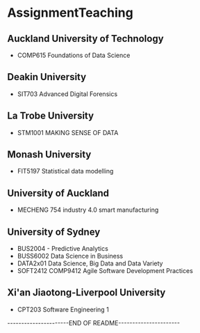# AssignmentTeaching

## Auckland University of Technology
- COMP615 Foundations of Data Science

## Deakin University
- SIT703 Advanced Digital Forensics

## La Trobe University
- STM1001 MAKING SENSE OF DATA

## Monash University
- FIT5197 Statistical data modelling

## University of Auckland
- MECHENG 754 industry 4.0 smart manufacturing

## University of Sydney
- BUS2004 - Predictive Analytics
- BUSS6002 Data Science in Business
- DATA2x01 Data Science, Big Data and Data Variety
- SOFT2412 COMP9412 Agile Software Development Practices

## Xi'an Jiaotong-Liverpool University
- CPT203 Software Engineering 1

----------------------END OF README----------------------
